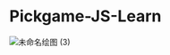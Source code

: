 # Pickgame-JS-Learn
![未命名绘图 (3)](https://user-images.githubusercontent.com/110927910/207621905-839542ac-2ab6-4a68-b3b9-83c0b25ab7b7.png)

